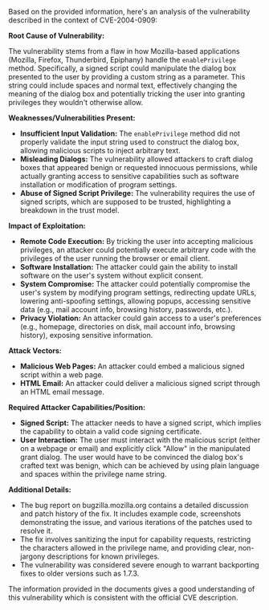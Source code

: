 Based on the provided information, here's an analysis of the vulnerability described in the context of CVE-2004-0909:

**Root Cause of Vulnerability:**

The vulnerability stems from a flaw in how Mozilla-based applications (Mozilla, Firefox, Thunderbird, Epiphany) handle the `enablePrivilege` method. Specifically, a signed script could manipulate the dialog box presented to the user by providing a custom string as a parameter. This string could include spaces and normal text, effectively changing the meaning of the dialog box and potentially tricking the user into granting privileges they wouldn't otherwise allow.

**Weaknesses/Vulnerabilities Present:**

*   **Insufficient Input Validation:** The `enablePrivilege` method did not properly validate the input string used to construct the dialog box, allowing malicious scripts to inject arbitrary text.
*   **Misleading Dialogs:** The vulnerability allowed attackers to craft dialog boxes that appeared benign or requested innocuous permissions, while actually granting access to sensitive capabilities such as software installation or modification of program settings.
*   **Abuse of Signed Script Privilege:**  The vulnerability requires the use of signed scripts, which are supposed to be trusted, highlighting a breakdown in the trust model.

**Impact of Exploitation:**

*   **Remote Code Execution:** By tricking the user into accepting malicious privileges, an attacker could potentially execute arbitrary code with the privileges of the user running the browser or email client.
*   **Software Installation:** The attacker could gain the ability to install software on the user's system without explicit consent.
*   **System Compromise:** The attacker could potentially compromise the user's system by modifying program settings, redirecting update URLs, lowering anti-spoofing settings, allowing popups, accessing sensitive data (e.g., mail account info, browsing history, passwords, etc.).
*   **Privacy Violation:** An attacker could gain access to a user's preferences (e.g., homepage, directories on disk, mail account info, browsing history), exposing sensitive information.

**Attack Vectors:**

*   **Malicious Web Pages:** An attacker could embed a malicious signed script within a web page.
*   **HTML Email:** An attacker could deliver a malicious signed script through an HTML email message.

**Required Attacker Capabilities/Position:**

*   **Signed Script:** The attacker needs to have a signed script, which implies the capability to obtain a valid code signing certificate.
*   **User Interaction:** The user must interact with the malicious script (either on a webpage or email) and explicitly click "Allow" in the manipulated grant dialog. The user would have to be convinced the dialog box's crafted text was benign, which can be achieved by using plain language and spaces within the privilege name string.

**Additional Details:**
* The bug report on bugzilla.mozilla.org contains a detailed discussion and patch history of the fix. It includes example code, screenshots demonstrating the issue, and various iterations of the patches used to resolve it.
* The fix involves sanitizing the input for capability requests, restricting the characters allowed in the privilege name, and providing clear, non-jargony descriptions for known privileges.
* The vulnerability was considered severe enough to warrant backporting fixes to older versions such as 1.7.3.

The information provided in the documents gives a good understanding of this vulnerability which is consistent with the official CVE description.